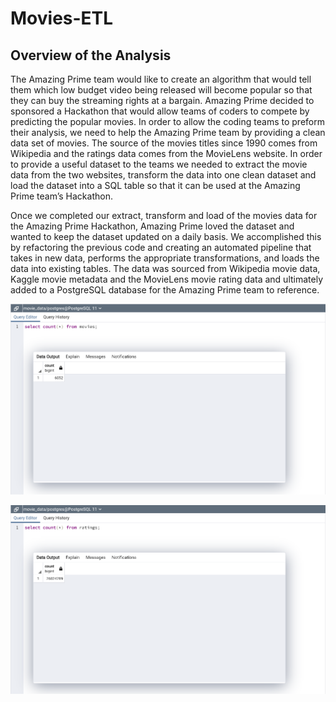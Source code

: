 # Movies-ETL
## Overview of the Analysis
The Amazing Prime team would like to create an algorithm that would tell them which low budget video being released will become popular so that they can buy the streaming rights at a bargain.  Amazing Prime decided to sponsored a Hackathon that would allow teams of coders to compete by predicting the popular movies.  In order to allow the coding teams to preform their analysis, we need to help the Amazing Prime team by providing a clean data set of movies.  The source of the movies titles since 1990 comes from Wikipedia and the ratings data comes from the MovieLens website.  In order to provide a useful dataset to the teams we needed to extract the movie data from the two websites, transform the data into one clean dataset and load the dataset into a SQL table so that it can be used at the Amazing Prime team’s Hackathon.

Once we completed our extract, transform and load of the movies data for the Amazing Prime Hackathon, Amazing Prime loved the dataset and wanted to keep the dataset updated on a daily basis.  We accomplished this by refactoring the previous code and creating an automated pipeline that takes in new data, performs the appropriate transformations, and loads the data into existing tables.  The data was sourced from Wikipedia movie data, Kaggle movie metadata and the MovieLens movie rating data and ultimately added to a PostgreSQL database for the Amazing Prime team to reference.

![](Resources/movies_query.png)

![](Resources/ratings_query.png)
